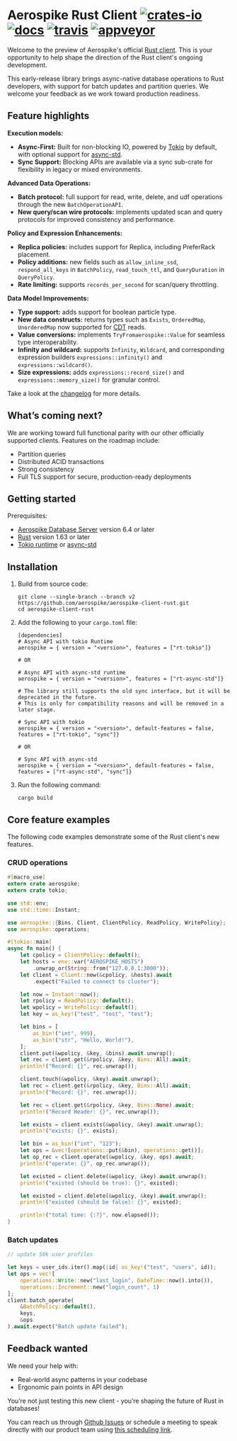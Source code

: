 # Aerospike Rust Client [![crates-io][crates-io-image]][crates-io-url] [![docs][docs-image]][docs-url] [![travis][travis-image]][travis-url] [![appveyor][appveyor-image]][appveyor-url]

[crates-io-image]: https://img.shields.io/crates/v/aerospike.svg
[crates-io-url]: https://crates.io/crates/aerospike
[docs-image]: https://docs.rs/aerospike/badge.svg
[docs-url]: https://docs.rs/aerospike/
[travis-image]: https://travis-ci.org/aerospike/aerospike-client-rust.svg?branch=master
[travis-url]: https://travis-ci.org/aerospike/aerospike-client-rust
[appveyor-image]: https://ci.appveyor.com/api/projects/status/e9gx1b5d1307hj2t/branch/master?svg=true
[appveyor-url]: https://ci.appveyor.com/project/aerospike/aerospike-client-rust/branch/master

Welcome to the preview of Aerospike's official [Rust client](https://aerospike.com/docs/develop/client/rust).
This is your opportunity to help shape the direction of the Rust
client's ongoing development.

This early-release library brings async-native database operations to Rust 
developers, with support for batch updates and partition queries. 
We welcome your feedback as we work toward production readiness.

## Feature highlights

**Execution models:**

- **Async-First:** Built for non-blocking IO, powered by 
  [Tokio](https://tokio.rs/) by default, with optional support for [async-std](https://async.rs/).
- **Sync Support:** Blocking APIs are available via a sync sub-crate for 
  flexibility in legacy or mixed environments.

**Advanced Data Operations:**

- **Batch protocol:** full support for read, write, delete, and udf operations through the 
  new `BatchOperationAPI`.
- **New query/scan wire protocols:** implements updated scan and query protocols for 
  improved consistency and performance.

**Policy and Expression Enhancements:**

- **Replica policies:** includes support for Replica, including PreferRack placement.
- **Policy additions:** new fields such as `allow_inline_ssd`, `respond_all_keys` 
  in `BatchPolicy`, `read_touch_ttl`, and `QueryDuration` in `QueryPolicy`.
- **Rate limiting:** supports `records_per_second` for scan/query throttling.

**Data Model Improvements:**

- **Type support:** adds support for boolean particle type.
- **New data constructs:** returns types such as `Exists`, 
  `OrderedMap`, `UnorderedMap` now supported for 
  [CDT](https://aerospike.com/docs/develop/data-types/collections/) reads.
- **Value conversions:** implements `TryFromaerospike::Value` for seamless type interoperability.
- **Infinity and wildcard:** supports `Infinity`, `Wildcard`, and 
  corresponding expression builders `expressions::infinity()` and 
  `expressions::wildcard()`.
- **Size expressions:** adds `expressions::record_size()` and `expressions::memory_size()` 
  for granular control.

Take a look at the [changelog](https://github.com/aerospike/aerospike-client-rust/blob/v2/CHANGELOG.md) for more details.

## What’s coming next?
We are working toward full functional parity with our 
other officially supported clients. Features on the roadmap include:

- Partition queries
- Distributed ACID transactions
- Strong consistency
- Full TLS support for secure, production-ready deployments

## Getting started

Prerequisites:

- [Aerospike Database Server](https://aerospike.com/download/server/community/) version 6.4 or later
- [Rust](https://www.rust-lang.org/) version 1.63 or later 
- [Tokio runtime](https://tokio.rs/) or [async-std](https://async.rs/)

## Installation

1. Build from source code:

   ```
   git clone --single-branch --branch v2 https://github.com/aerospike/aerospike-client-rust.git
   cd aerospike-client-rust
   ```

1. Add the following to your `cargo.toml` file:

   ```
   [dependencies]  
   # Async API with tokio Runtime
   aerospike = { version = "<version>", features = ["rt-tokio"]}
   
   # OR

   # Async API with async-std runtime
   aerospike = { version = "<version>", features = ["rt-async-std"]}
   
   # The library still supports the old sync interface, but it will be deprecated in the future.
   # This is only for compatibility reasons and will be removed in a later stage.
   
   # Sync API with tokio
   aerospike = { version = "<version>", default-features = false, features = ["rt-tokio", "sync"]}

   # OR

   # Sync API with async-std
   aerospike = { version = "<version>", default-features = false, features = ["rt-async-std", "sync"]}
   ```

1. Run the following command:

   ```
   cargo build
   ```

## Core feature examples

The following code examples demonstrate some of the Rust client's new
features.

### CRUD operations

```rust
#[macro_use]
extern crate aerospike;
extern crate tokio;

use std::env;
use std::time::Instant;

use aerospike::{Bins, Client, ClientPolicy, ReadPolicy, WritePolicy};
use aerospike::operations;

#[tokio::main]
async fn main() {
    let cpolicy = ClientPolicy::default();
    let hosts = env::var("AEROSPIKE_HOSTS")
        .unwrap_or(String::from("127.0.0.1:3000"));
    let client = Client::new(&cpolicy, &hosts).await
        .expect("Failed to connect to cluster");

    let now = Instant::now();
    let rpolicy = ReadPolicy::default();
    let wpolicy = WritePolicy::default();
    let key = as_key!("test", "test", "test");

    let bins = [
        as_bin!("int", 999),
        as_bin!("str", "Hello, World!"),
    ];
    client.put(&wpolicy, &key, &bins).await.unwrap();
    let rec = client.get(&rpolicy, &key, Bins::All).await;
    println!("Record: {}", rec.unwrap());

    client.touch(&wpolicy, &key).await.unwrap();
    let rec = client.get(&rpolicy, &key, Bins::All).await;
    println!("Record: {}", rec.unwrap());

    let rec = client.get(&rpolicy, &key, Bins::None).await;
    println!("Record Header: {}", rec.unwrap());

    let exists = client.exists(&wpolicy, &key).await.unwrap();
    println!("exists: {}", exists);

    let bin = as_bin!("int", "123");
    let ops = &vec![operations::put(&bin), operations::get()];
    let op_rec = client.operate(&wpolicy, &key, ops).await;
    println!("operate: {}", op_rec.unwrap());

    let existed = client.delete(&wpolicy, &key).await.unwrap();
    println!("existed (should be true): {}", existed);

    let existed = client.delete(&wpolicy, &key).await.unwrap();
    println!("existed (should be false): {}", existed);

    println!("total time: {:?}", now.elapsed());
}
```

### Batch updates

```rust
// update 50k user profiles

let keys = user_ids.iter().map(|id| as_key!("test", "users", id));  
let ops = vec![  
    operations::Write::new("last_login", DateTime::now().into()),  
    operations::Increment::new("login_count", 1)  
];  
client.batch_operate(  
    &BatchPolicy::default(),  
    keys,  
    &ops  
).await.expect("Batch update failed");
```

## Feedback wanted

We need your help with:

- Real-world async patterns in your codebase
- Ergonomic pain points in API design

You’re not just testing this new client - you’re shaping the future of Rust in databases!

You can reach us through [Github Issues](https://github.com/aerospike/aerospike-client-rust/issues)
or schedule a meeting to speak directly with our product team using
[this scheduling link](https://calendar.app.google/sDseJu6vUg8da5Kw5).